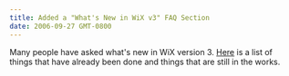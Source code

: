 ```yaml
---
title: Added a "What's New in WiX v3" FAQ Section
date: 2006-09-27 GMT-0800
---
```

Many people have asked what's new in WiX version 3. <a href='faq.html'>Here</a> is a list of things that have already been done and things that are still in the works.
